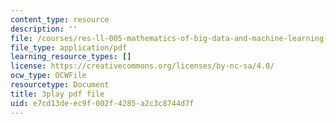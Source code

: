 ```yaml
---
content_type: resource
description: ''
file: /courses/res-ll-005-mathematics-of-big-data-and-machine-learning-january-iap-2020/e7cd13deec9f002f4285a2c3c8744d7f_tUk8o-ZbF4c.pdf
file_type: application/pdf
learning_resource_types: []
license: https://creativecommons.org/licenses/by-nc-sa/4.0/
ocw_type: OCWFile
resourcetype: Document
title: 3play pdf file
uid: e7cd13de-ec9f-002f-4285-a2c3c8744d7f
---
```

